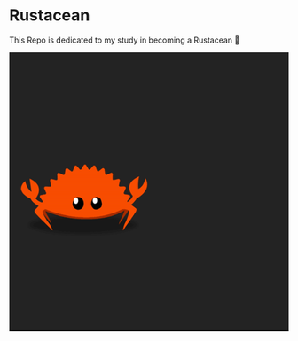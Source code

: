 # Rustacean
This Repo is dedicated to my study in becoming a Rustacean 🦀  

![Rustacean](./Rustacean.gif)
